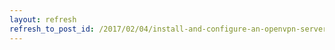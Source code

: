 ```yaml
---
layout: refresh
refresh_to_post_id: /2017/02/04/install-and-configure-an-openvpn-server-on-linux
---
```

